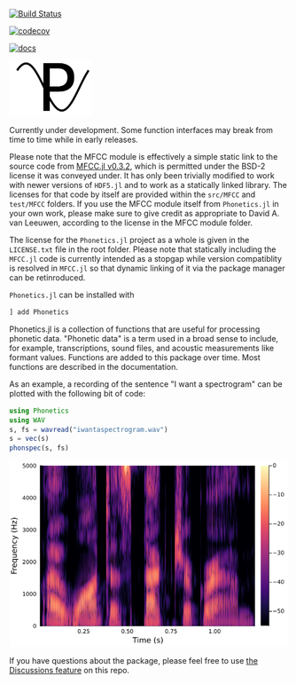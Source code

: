[![Build Status](https://github.com/maetshju/Phonetics.jl/actions/workflows/ci.yml/badge.svg)](https://github.com/maetshju/Phonetics.jl/actions/workflows/ci.yml)

[![codecov](https://codecov.io/gh/maetshju/Phonetics.jl/branch/master/graph/badge.svg)](https://codecov.io/gh/maetshju/Phonetics.jl)

[![docs](https://img.shields.io/badge/docs-release-green)](https://maetshju.github.io/Phonetics.jl)

<img src="imgs/logo.svg" width="150" alt="Phonetics.jl logo: A capital P with a sine wave traveling through it">

Currently under development. Some function interfaces may break from time to time while in early releases.

Please note that the MFCC module is effectively a simple static link to the source code from [MFCC.jl v0.3.2](https://github.com/JuliaDSP/MFCC.jl), which is permitted under the BSD-2 license it was conveyed under. It has only been trivially modified to work with newer versions of `HDF5.jl` and to work as a statically linked library. The licenses for that code by itself are provided within the `src/MFCC` and `test/MFCC` folders. If you use the MFCC module itself from `Phonetics.jl` in your own work, please make sure to give credit as appropriate to David A. van Leeuwen, according to the license in the MFCC module folder.

The license for the `Phonetics.jl` project as a whole is given in the `LICENSE.txt` file in the root folder. Please note that statically including the `MFCC.jl` code is currently intended as a stopgap while version compatiblity is resolved in `MFCC.jl` so that dynamic linking of it via the package manager can be retinroduced.

`Phonetics.jl` can be installed with

```julia
] add Phonetics
```

Phonetics.jl is a collection of functions that are useful for processing phonetic data. "Phonetic data" is a term used in a broad sense to include, for example, transcriptions, sound files, and acoustic measurements like formant values. Functions are added to this package over time. Most functions are described in the documentation.

As an example, a recording of the sentence "I want a spectrogram" can be plotted with the following bit of code:

```julia
using Phonetics
using WAV
s, fs = wavread("iwantaspectrogram.wav")
s = vec(s)
phonspec(s, fs)
```

![A spectrogram of the phrase "I want a spectrogram"](imgs/iwantaspectrogram.png)

If you have questions about the package, please feel free to use [the Discussions feature](https://github.com/maetshju/Phonetics.jl/discussions) on this repo.
